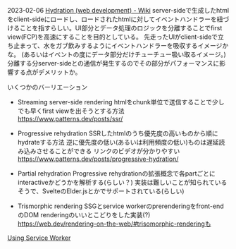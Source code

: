 2023-02-06
[Hydration (web development) - Wiki](https://en.wikipedia.org/wiki/Hydration_(web_development))
server-sideで生成したhtmlをclient-sideにロードし、ロードされたhtmlに対してイベントハンドラーを紐づけることを指すらしい。UI部分とデータ処理のロジックを分離することでfirst view(FCP)を高速にすることを目的としている。
先走ったUIがclient-sideで立ち止まって、水をガブ飲みするようにイベントハンドラーを吸収するイメージかな。
(あるいはイベントの度にデータ部分だけチューチュー吸い取るイメージ。)
分離する分server-sideとの通信が発生するのでその部分がパフォーマンスに影響する点がデメリットか。

いくつかのバーリエーション
- Streaming server-side rendering
htmlをchunk単位で送信することで少しでも早くfirst viewを出そうとする方法
https://www.patterns.dev/posts/ssr/

- Progressive rehydration
SSRしたhtmlのうち優先度の高いものから順にhydrateする方法
逆に優先度の低い(あるいは利用頻度の低い)ものは遅延読み込みさせることができる
リンクのビデオが分かりやすい
https://www.patterns.dev/posts/progressive-hydration/

- Partial rehydration
Progressive rehydrationの拡張概念で各partごとにinteractiveかどうかを解析する(らしい？)
実装は難しいことが知られているそうで、SvelteのElder.jsとかでサポートされている(らしい)

- Trismorphic rendering
SSGとservice workerのprerenderingをfront-endのDOM renderingのいいとこどりをした実装(?)
https://web.dev/rendering-on-the-web/#trisomorphic-renderingも
    

[Using Service Worker](https://developer.mozilla.org/en-US/docs/Web/API/Service_Worker_API/Using_Service_Workers)

